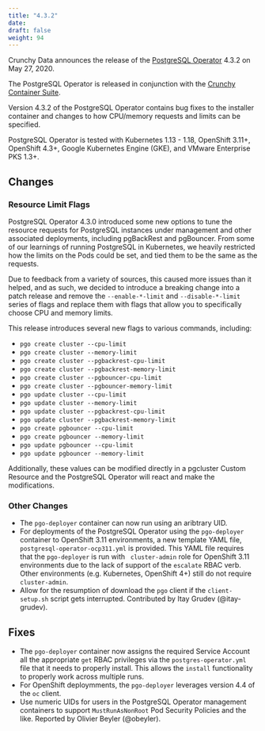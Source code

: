 ```yaml
---
title: "4.3.2"
date:
draft: false
weight: 94
---
```


Crunchy Data announces the release of the [PostgreSQL Operator](https://www.pg.percona.com/products/crunchy-postgresql-operator/) 4.3.2 on May 27, 2020.

The PostgreSQL Operator is released in conjunction with the [Crunchy Container Suite](https://github.com/CrunchyData/crunchy-containers/).

Version 4.3.2 of the PostgreSQL Operator contains bug fixes to the installer container and changes to how CPU/memory requests and limits can be specified.

PostgreSQL Operator is tested with Kubernetes 1.13 - 1.18, OpenShift 3.11+, OpenShift 4.3+, Google Kubernetes Engine (GKE), and VMware Enterprise PKS 1.3+.

## Changes

### Resource Limit Flags

PostgreSQL Operator 4.3.0 introduced some new options to tune the resource requests for PostgreSQL instances under management and other associated deployments, including pgBackRest and pgBouncer. From some of our learnings of running PostgreSQL in Kubernetes, we heavily restricted how the limits on the Pods could be set, and tied them to be the same as the requests.

Due to feedback from a variety of sources, this caused more issues than it helped, and as such, we decided to introduce a breaking change into a patch release and remove the `--enable-*-limit` and `--disable-*-limit` series of flags and replace them with flags that allow you to specifically choose CPU and memory limits.

This release introduces several new flags to various commands, including:

- `pgo create cluster --cpu-limit`
- `pgo create cluster --memory-limit`
- `pgo create cluster --pgbackrest-cpu-limit`
- `pgo create cluster --pgbackrest-memory-limit`
- `pgo create cluster --pgbouncer-cpu-limit`
- `pgo create cluster --pgbouncer-memory-limit`
- `pgo update cluster --cpu-limit`
- `pgo update cluster --memory-limit`
- `pgo update cluster --pgbackrest-cpu-limit`
- `pgo update cluster --pgbackrest-memory-limit`
- `pgo create pgbouncer --cpu-limit`
- `pgo create pgbouncer --memory-limit`
- `pgo update pgbouncer --cpu-limit`
- `pgo update pgbouncer --memory-limit`

Additionally, these values can be modified directly in a pgcluster Custom Resource and the PostgreSQL Operator will react and make the modifications.

### Other Changes

- The `pgo-deployer` container can now run using an aribtrary UID.
- For deployments of the PostgreSQL Operator using the `pgo-deployer` container to OpenShift 3.11 environments, a new template YAML file, `postgresql-operator-ocp311.yml` is provided. This YAML file requires that the `pgo-deployer` is run with ` cluster-admin` role for OpenShift 3.11 environments due to the lack of support of the `escalate` RBAC verb. Other environments (e.g. Kubernetes, OpenShift 4+) still do not require `cluster-admin`.
- Allow for the resumption of download the `pgo` client if the `client-setup.sh` script gets interrupted. Contributed by Itay Grudev (@itay-grudev).

## Fixes

- The `pgo-deployer` container now assigns the required Service Account all the appropriate `get` RBAC privileges via the `postgres-operator.yml` file that it needs to properly install. This allows the `install` functionality to properly work across multiple runs.
- For OpenShift deploymments, the `pgo-deployer` leverages version 4.4 of the `oc` client.
- Use numeric UIDs for users in the PostgreSQL Operator management containers to support `MustRunAsNonRoot` Pod Security Policies and the like. Reported by Olivier Beyler (@obeyler).
